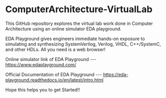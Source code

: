 # ComputerArchitecture-VirtualLab

This GitHub repository explores the virtual lab work done in Computer Architecture using an online simulator EDA playground.

EDA Playground gives engineers immediate hands-on exposure to simulating and synthesizing SystemVerilog, Verilog, VHDL, C++/SystemC, and other HDLs. All you need is a web browser!

Online simulator link of EDA Playground --- https://www.edaplayground.com/

Official Documentation of EDA Playground --- https://eda-playground.readthedocs.io/en/latest/intro.html

Hope this helps you to get Started!!

